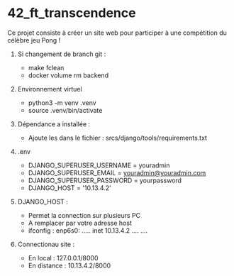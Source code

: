 # 42_ft_transcendence
Ce projet consiste à créer un site web pour participer à une compétition du célèbre jeu Pong !

1.  Si changement de branch git :
    - make fclean
    - docker volume rm backend

2.  Environnement virtuel
    - python3 -m venv .venv
    - source .venv/bin/activate

3.  Dépendance a installée :
    - Ajoute les dans le fichier : srcs/django/tools/requirements.txt

4.  .env
    - DJANGO_SUPERUSER_USERNAME = youradmin
    - DJANGO_SUPERUSER_EMAIL = youradmin@youradmin.com
    - DJANGO_SUPERUSER_PASSWORD = yourpassword
    - DJANGO_HOST = '10.13.4.2'

5.  DJANGO_HOST :
    - Permet la connection sur plusieurs PC
    - A remplacer par votre adresse host
    - ifconfig : 
        enp6s0: .....
                inet 10.13.4.2 ....
                ....

6. Connectionau site :
    - En local : 127.0.0.1/8000
    - En distance : 10.13.4.2/8000
